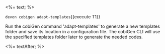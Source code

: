 <%= text; %>

`devon cobigen adapt-templates`{{execute T1}}

Run the cobiGen command 'adapt-templates' to generate a new templates folder and save its location in a configuration file.
The cobiGen CLI will use the specified templates folder later to generate the needed codes.

<%= textAfter; %>
